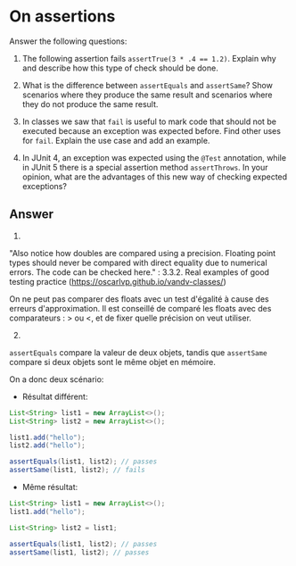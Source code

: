 # On assertions

Answer the following questions:

1. The following assertion fails `assertTrue(3 * .4 == 1.2)`. Explain why and describe how this type of check should be done.

2. What is the difference between `assertEquals` and `assertSame`? Show scenarios where they produce the same result and scenarios where they do not produce the same result.

3. In classes we saw that `fail` is useful to mark code that should not be executed because an exception was expected before. Find other uses for `fail`. Explain the use case and add an example.

4. In JUnit 4, an exception was expected using the `@Test` annotation, while in JUnit 5 there is a special assertion method `assertThrows`. In your opinion, what are the advantages of this new way of checking expected exceptions?

## Answer
1.
"Also notice how doubles are compared using a precision. Floating point types should never be compared with direct equality due to numerical errors. The code can be checked here." : 3.3.2. Real examples of good testing practice (https://oscarlvp.github.io/vandv-classes/)

On ne peut pas comparer des floats avec un test d'égalité à cause des erreurs d'approximation. Il est conseillé de comparé les floats avec des comparateurs : > ou <, et de fixer quelle précision on veut utiliser.

2.
`assertEquals` compare la valeur de deux objets, tandis que `assertSame` compare si deux objets sont le même objet en mémoire.

On a donc deux scénario: 

- Résultat différent: 
```java
List<String> list1 = new ArrayList<>();
List<String> list2 = new ArrayList<>();

list1.add("hello");
list2.add("hello");

assertEquals(list1, list2); // passes
assertSame(list1, list2); // fails
```

- Même résultat: 
```java
List<String> list1 = new ArrayList<>();
list1.add("hello");

List<String> list2 = list1;

assertEquals(list1, list2); // passes
assertSame(list1, list2); // passes
```
